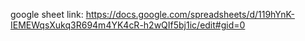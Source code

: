 google sheet link: https://docs.google.com/spreadsheets/d/119hYnK-IEMEWqsXukq3R694m4YK4cR-h2wQIf5bj1ic/edit#gid=0